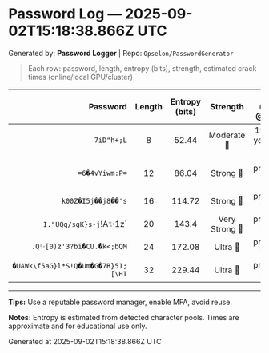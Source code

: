 # Password Log — 2025-09-02T15:18:38.866Z UTC

Generated by: **Password Logger** | Repo: `Opselon/PasswordGenerator`

> Each row: password, length, entropy (bits), strength, estimated crack times (online/local GPU/cluster)

| Password | Length | Entropy (bits) | Strength | Crack (online @100/s) | Local GPU (1B/s) | Cluster (1T/s) |
|---:|:---:|:---:|:---:|:---:|:---:|:---:|
| `7iD"h+;L` | 8 | 52.44 | Moderate 💛 | 1932930 years 154 days | 70 days 13 hours | 1 hour 41 minutes |
| `=6�4vYiwm:P=` | 12 | 86.04 | Strong 💚 | practically infinite | 2520828488 years 67 days | 2520828 years 178 days |
| `k00Z�I5j��j8��'s` | 16 | 114.72 | Strong 💚 | practically infinite | practically infinite | practically infinite |
| `I."UQq/sgK}s-j`!A✨1z` | 20 | 143.4 | Very Strong 💙 | practically infinite | practically infinite | practically infinite |
| `.Q✨[0)z'3?bi�C️U.�k<;bQM` | 24 | 172.08 | Ultra 💜 | practically infinite | practically infinite | practically infinite |
| `�UAWk\f5aG}l*S!Q�Um�G�7R}51;[\HI` | 32 | 229.44 | Ultra 💜 | practically infinite | practically infinite | practically infinite |

---

**Tips:** Use a reputable password manager, enable MFA, avoid reuse.

**Notes:** Entropy is estimated from detected character pools. Times are approximate and for educational use only.

Generated at 2025-09-02T15:18:38.866Z UTC
